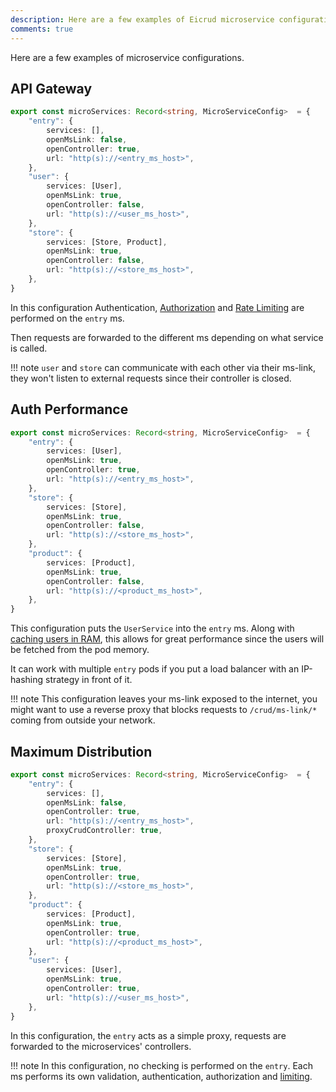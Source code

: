 ```yaml
---
description: Here are a few examples of Eicrud microservice configurations.
comments: true
---
```


Here are a few examples of microservice configurations.

## API Gateway
```typescript title="eicrud.ms.ts"
export const microServices: Record<string, MicroServiceConfig>  = {
    "entry": {
        services: [],
        openMsLink: false,
        openController: true,
        url: "http(s)://<entry_ms_host>",
    },
    "user": {
        services: [User],
        openMsLink: true,
        openController: false,
        url: "http(s)://<user_ms_host>",
    },
    "store": {
        services: [Store, Product],
        openMsLink: true,
        openController: false,
        url: "http(s)://<store_ms_host>",
    },
}
```
In this configuration Authentication, [Authorization](../security/definition.md) and [Rate Limiting](../configuration/limits.md) are performed on the `entry` ms.

Then requests are forwarded to the different ms depending on what service is called.

!!! note
    `user` and `store` can communicate with each other via their ms-link, they won't listen to external requests since their controller is closed.

## Auth Performance
```typescript title="eicrud.ms.ts"
export const microServices: Record<string, MicroServiceConfig>  = {
    "entry": {
        services: [User],
        openMsLink: true,
        openController: true,
        url: "http(s)://<entry_ms_host>",
    },
    "store": {
        services: [Store],
        openMsLink: true,
        openController: false,
        url: "http(s)://<store_ms_host>",
    },
    "product": {
        services: [Product],
        openMsLink: true,
        openController: false,
        url: "http(s)://<product_ms_host>",
    },
}
```
This configuration puts the `UserService` into the `entry` ms. Along with [caching users in RAM](../services/cache.md), this allows for great performance since the users will be fetched from the pod memory. 

It can work with multiple `entry` pods if you put a load balancer with an IP-hashing strategy in front of it.

!!! note
    This configuration leaves your ms-link exposed to the internet, you might want to use a reverse proxy that blocks requests to `/crud/ms-link/*` coming from outside your network.

## Maximum Distribution
```typescript title="eicrud.ms.ts"
export const microServices: Record<string, MicroServiceConfig>  = {
    "entry": {
        services: [],
        openMsLink: false,
        openController: true,
        url: "http(s)://<entry_ms_host>",
        proxyCrudController: true,
    },
    "store": {
        services: [Store],
        openMsLink: true,
        openController: true,
        url: "http(s)://<store_ms_host>",
    },
    "product": {
        services: [Product],
        openMsLink: true,
        openController: true,
        url: "http(s)://<product_ms_host>",
    },    
    "user": {
        services: [User],
        openMsLink: true,
        openController: true,
        url: "http(s)://<user_ms_host>",
    },
}
```
In this configuration, the `entry` acts as a simple proxy, requests are forwarded to the microservices' controllers.

!!! note
    In this configuration, no checking is performed on the `entry`. Each ms performs its own validation, authentication, authorization and [limiting](../configuration/traffic.md).